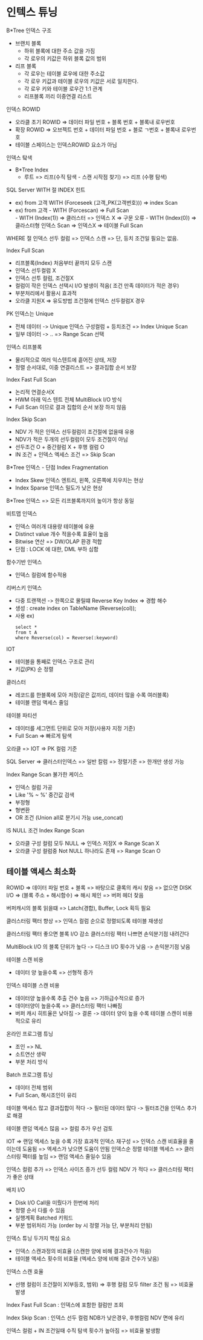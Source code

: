 # 인텍스 튜닝

B*Tree 인덱스 구조
  - 브랜치 블록
      - 하위 블록에 대한 주소 값을 가짐
      - 각 로우의 키값은 하위 블록 값의 범위
  - 리프 블록
      - 각 로우는 테이블 로우에 대한 주소값
      - 각 로우 키값과 테이블 로우의 키값은 서로 일치한다.
      - 각 로우 키와 테이블 로우간 1:1 관계
      - 리프블록 끼리 이중연결 리스트
   
인덱스 ROWID
  - 오라클 초기 ROWID => 데이터 파일 번호 + 블록 번호 + 블록내 로우번호
  - 확장 ROWID => 오브젝트 번호 + 데이터 파일 번호 + 블로 ㄱ번호 + 블록내 로우번호
  - 테이블 스페이스는 인덱스ROWID 요소가 아님

인덱스 탘색
  - B*Tree Index
    - 루트 => 리프(수직 탐색 - 스캔 시작점 찾기) => 리프 (수평 탐색)
   
SQL Server WITH 절 INDEX 힌트  
  - ex) from 고객 WITH (Forceseek (고객_PK(고객번호))) => index Scan  
  - ex) from 고객
          - WITH (Forcescan) => Full Scan  
          - WITH (Index(1)) => 클러스터 => 인덱스 X => 구문 오류
          - WITH (Index(0)) => 클라스터형 인덱스 Scan => 인덱스X => 테이블 Full Scan

WHERE 절 인덱스 선두 컬럼 => 인덱스 스캔 => 단, 등치 조건일 필요는 없음.

Index Full Scan
  - 리프블록(Index) 처음부터 끝까지 모두 스캔
  - 인덱스 선두컬럼 X
  - 인덱스 선투 컬럼, 조건절X
  - 컬럼이 작은 인덱스 선택시 I/O 발생이 적음( 조건 만족 데이터가 적은 경우)
  - 부분처리에서 활용시 효과적
  - 오라클 지원X => 유도방법 조건절에 인덱스 선두컬럼X 경우

PK 인덱스는 Unique
  - 전체 데이터 -> Unique 인덱스 구성컬럼 + 등치조건 => Index Unique Scan
  - 일부 데이터 -> .. => Range Scan 선택

인덱스 리프블록 
  - 물리적으로 여러 익스텐트에 흩어진 상태, 저장
  - 정렬 순서대로, 이중 연결리스트 => 결과집합 순서 보장

Index Fast Full Scan
  - 논리적 연결순서X
  - HWM 아래 익스 텐트 전체 MultiBlock I/O 방식
  - Full Scan 이므로 결과 집합의 순서 보장 하지 않음

Index Skip Scan
  - NDV 가 적은 인덱스 선두컬럼이 조건절에 없을때 유용
  - NDV가 적은 두개의 선두컬럼이 모두 조건절이 아님
  - 선두조건 O + 중간컬럼 X + 후행 컬럼 O
  - IN 조건 + 인덱스 엑세스 조건 => Skip Scan

B*Tree 인덱스 - 단점 Index Fragmentation
  - Index Skew 인덱스 엔트리, 왼쪽, 오른쪽에 치우치는 현상
  - Index Sparse 인덱스 밀도가 낮은 현상

B*Tree 인덱스 => 모든 리프블록까지의 높이가 항상 동일

비트맵 인덱스
  - 인덱스 여러개 대용량 테이블에 유용
  - Distinct value 개수 적을수록 효율이 높음
  - Bitwise 연산 => DW/OLAP 환경 적합
  - 단점 : LOCK 에 대한, DML 부하 심함

함수기반 인덱스
  - 인덱스 컬럼에 함수적용

리버스키 인덱스
  - 다중 트랜잭션 -> 한쪽으로 몰릴떄 Reverse Key Index => 경합 해수
  - 생성 : create index on TableName (Reverse(col));
  - 사용 ex)
    ```
    select *
    from t A
    where Reverse(col) = Reverse(:keyword)
    ```

IOT 
  - 테이블을 통째로 인덱스 구조로 관리
  - 키값(PK) 순 정렬

클러스터 
  - 레코드를 한블록에 모아 저장(같은 값끼리, 데이터 많을 수록 여러블록)
  - 테이블 랜덤 액세스 줄임

테이블 파티션
  - 데이터를 세그먼트 단위로 모아 저장(사용자 지정 기준)
  - Full Scan => 빠르게 탐색

오라클 => IOT => PK 컬럼 기준

SQL Server => 클러스터인덱스 => 일반 칼럼 => 정렬기준 => 한개만 생성 가능

Index Range Scan 불가한 케이스
  - 인덱스 컬럼 가공
  - Like '% ~ %' 중간값 검색
  - 부정형
  - 형변환
  - OR 조건 (Union all로 분기시 가능 use_concat)

IS NULL 조건 Index Range Scan
  - 오라클 구성 컬럼 모두 NULL => 인덱스 저장X => Range Scan X
  - 오라클 구성 컬럼중 Not NULL 하나라도 존재 => Range Scan O

## 테이블 액세스 최소화

ROWID => 데이터 파일 번호 + 블록 => 바탕으로 클록의 캐시 찾음 => 없으면 DISK I/O
      => (블록 주소 + 해시함수) => 해시 체인 => 버퍼 헤더 찾음

버퍼캐시의 블록 읽을떄 => Latch(경합), Buffer, Lock 획득 필요

클러스터링 팩터 향상 => 인덱스 컬럼 순으로 정렬되도록 테이블 재생성

클러스터링 팩터 좋으면 블록 I/O 감소
클러스터링 팩터 나쁘면 손익분기점 내려간다

MultiBlock I/O 의 블록 단위가 높다 -> 디스크 I/O 횟수가 낮음 -> 손익분기점 낮음

테이블 스캔 비용 
  - 데이터 양 높을수록 => 선형적 증가

인덱스 테이블 스캔 비용 
  - 데이터양 높을수록 추출 건수 높음 => 기하급수적으로 증가
  - 데이터양이 높을수록 => 클러스터링 팩터 나빠짐
  - 버퍼 캐시 히트율은 낮아짐
-> 결론 -> 데이터 양이 높을 수록 테이블 스캔이 비용적으로 유리

온라인 프로그램 튜닝
  - 조인 => NL
  - 소트연산 생략
  - 부분 처리 방식

Batch 프로그램 튜닝
  - 데이터 전체 범위
  - Full Scan, 해시조인이 유리

테이블 액세스 많고 결과집합이 적다 -> 필터된 데이터 많다 -> 필터조건을 인덱스 추가로 해결

테이블 랜덤 엑세스 많음 => 컬럼 추가 우선 검토

IOT => 랜덤 엑세스 늦을 수록 가장 효과적
인덱스 재구성 => 인덱스 스캔 비효율을 줄이는데 도움됨 => 엑세스가 낮으면 도윰이 안됨
인덱스순 정렬 테이블 엑세스 => 클러스터링 팩터를 높임 => 랜덤 액세스 줄일수 있음

인덱스 컬럼 추가 => 인덱스 사이즈 증가
선두 컬럼 NDV 가 적다 => 클러스터링 팩터가 좋은 상태

배치 I/O
  - Disk I/O Call을 미뤘다가 한번에 처리
  - 정렬 순서 다를 수 있음
  - 실행계획 Batched 키워드
  - 부분 범위처리 가능 (order by 시 정렬 가능 단, 부분처리 안됨)

인덱스 튜닝 두가지 핵심 요소
  - 인덱스 스캔과정의 비효율 (스캔한 양에 비해 결과건수가 적음)
  - 테이블 액세스 횟수의 비효율 (엑세스 양에 비해 결과 건수가 낮음)

인덱스 스캔 효율
  - 선행 컬럼이 조건절이 X(부등호, 범위) => 후행 컬럼 모두 filter 조건 됨 => 비효율 발생

Index Fast Full Scan : 인덱스에 포함한 컬럼만 조회

Index Skip Scan : 인덱스 선두 컬럼 NDB가 낮은경우, 후행컬럼 NDV 면에 유리

인덱스 컬럼 + IN 조건일때 수직 탐색 횟수가 높아짐 => 비효율 발생함
